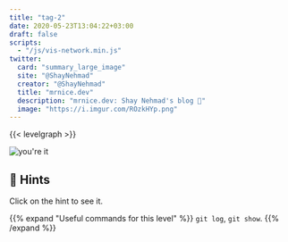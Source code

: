 ```yaml
---
title: "tag-2"
date: 2020-05-23T13:04:22+03:00
draft: false
scripts: 
  - "/js/vis-network.min.js"
twitter:
  card: "summary_large_image"
  site: "@ShayNehmad"
  creator: "@ShayNehmad"
  title: "mrnice.dev"
  description: "mrnice.dev: Shay Nehmad's blog 🧔"
  image: "https://i.imgur.com/ROzkHYp.png"
---
```


{{< levelgraph >}}

![you're it](https://media.giphy.com/media/1lwlSMzDAegXozqnLJ/giphy.gif "you're it")

## 🧩 Hints

Click on the hint to see it.

{{% expand "Useful commands for this level" %}}
`git log`, `git show`.
{{% /expand %}}
